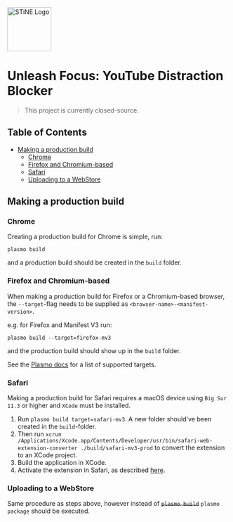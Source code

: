 <img alt="STiNE Logo" height="100" src="./assets/icon.svg"/>

# Unleash Focus: YouTube Distraction Blocker 

> This project is currently closed-source.

## Table of Contents

- [Making a production build](#making-a-production-build)
    - [Chrome](#chrome)
    - [Firefox and Chromium-based](#firefox-and-chromium-based)
    - [Safari](#safari)
    - [Uploading to a WebStore](#uploading-to-a-webstore)

## Making a production build

### Chrome
Creating a production build for Chrome is simple, run:

`plasmo build`

and a production build should be created in the `build` folder.

### Firefox and Chromium-based
When making a production build for Firefox or a Chromium-based browser, the `--target`-flag needs to be supplied as `<browser-name>-<manifest-version>`.

e.g. for Firefox and Manifest V3 run:

`plasmo build --target=firefox-mv3`

and the production build should show up in the `build` folder.

See the [Plasmo docs](https://docs.plasmo.com/framework/workflows/faq#what-are-the-officially-supported-browser-targets) for a list of supported targets.

### Safari
Making a production build for Safari requires a macOS device using `Big Sur 11.3` or higher and `XCode` must be installed.

1. Run `plasmo build target=safari-mv3`. A new folder should've been created in the `build`-folder.
2. Then run `xcrun /Applications/Xcode.app/Contents/Developer/usr/bin/safari-web-extension-converter ./build/safari-mv3-prod` to convert the extension to an XCode project.
3. Build the application in XCode.
4. Activate the extension in Safari, as described [here](https://developer.apple.com/documentation/safariservices/safari_app_extensions/building_a_safari_app_extension#2957925).

### Uploading to a WebStore
Same procedure as steps above, however instead of ~~`plasmo build`~~ `plasmo package` should be executed.

